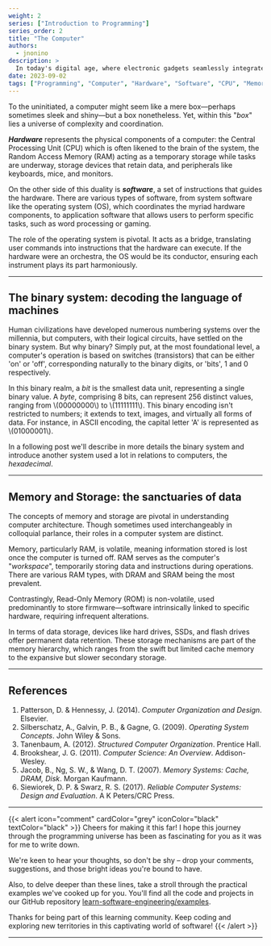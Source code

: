 ```yaml
---
weight: 2
series: ["Introduction to Programming"]
series_order: 2
title: "The Computer"
authors:
  - jnonino
description: >
  In today's digital age, where electronic gadgets seamlessly integrate into our daily lives, understanding the bedrock upon which these marvels stand becomes not just an academic interest but a societal necessity. As we embark on this enlightening voyage into the heart of computers, we aim to demystify the intricate dance between the physical and the abstract, between the tangible hardware and the intangible software.
date: 2023-09-02
tags: ["Programming", "Computer", "Hardware", "Software", "CPU", "Memory"]
---
```


To the uninitiated, a computer might seem like a mere box—perhaps sometimes sleek and shiny—but a box nonetheless. Yet, within this "*box*" lies a universe of complexity and coordination.

***Hardware*** represents the physical components of a computer: the Central Processing Unit (CPU) which is often likened to the brain of the system, the Random Access Memory (RAM) acting as a temporary storage while tasks are underway, storage devices that retain data, and peripherals like keyboards, mice, and monitors.

On the other side of this duality is ***software***, a set of instructions that guides the hardware. There are various types of software, from system software like the operating system (OS), which coordinates the myriad hardware components, to application software that allows users to perform specific tasks, such as word processing or gaming.

The role of the operating system is pivotal. It acts as a bridge, translating user commands into instructions that the hardware can execute. If the hardware were an orchestra, the OS would be its conductor, ensuring each instrument plays its part harmoniously.

---

## The binary system: decoding the language of machines

Human civilizations have developed numerous numbering systems over the millennia, but computers, with their logical circuits, have settled on the binary system. But why binary? Simply put, at the most foundational level, a computer's operation is based on switches (transistors) that can be either 'on' or 'off', corresponding naturally to the binary digits, or 'bits', 1 and 0 respectively.

In this binary realm, a *bit* is the smallest data unit, representing a single binary value. A *byte*, comprising 8 bits, can represent 256 distinct values, ranging from \\(00000000\\) to \\(11111111\\). This binary encoding isn't restricted to numbers; it extends to text, images, and virtually all forms of data. For instance, in ASCII encoding, the capital letter 'A' is represented as \\(01000001\\).

In a following post we'll describe in more details the binary system and introduce another system used a lot in relations to computers, the *hexadecimal*.

---

## Memory and Storage: the sanctuaries of data

The concepts of memory and storage are pivotal in understanding computer architecture. Though sometimes used interchangeably in colloquial parlance, their roles in a computer system are distinct.

Memory, particularly RAM, is volatile, meaning information stored is lost once the computer is turned off. RAM serves as the computer's "*workspace*", temporarily storing data and instructions during operations. There are various RAM types, with DRAM and SRAM being the most prevalent.

Contrastingly, Read-Only Memory (ROM) is non-volatile, used predominantly to store firmware—software intrinsically linked to specific hardware, requiring infrequent alterations.

In terms of data storage, devices like hard drives, SSDs, and flash drives offer permanent data retention. These storage mechanisms are part of the memory hierarchy, which ranges from the swift but limited cache memory to the expansive but slower secondary storage.

---

## References

1. Patterson, D. & Hennessy, J. (2014). *Computer Organization and Design*. Elsevier.
2. Silberschatz, A., Galvin, P. B., & Gagne, G. (2009). *Operating System Concepts*. John Wiley & Sons.
3. Tanenbaum, A. (2012). *Structured Computer Organization*. Prentice Hall.
4. Brookshear, J. G. (2011). *Computer Science: An Overview*. Addison-Wesley.
5. Jacob, B., Ng, S. W., & Wang, D. T. (2007). *Memory Systems: Cache, DRAM, Disk*. Morgan Kaufmann.
6. Siewiorek, D. P. & Swarz, R. S. (2017). *Reliable Computer Systems: Design and Evaluation*. A K Peters/CRC Press.

---

{{< alert icon="comment" cardColor="grey" iconColor="black" textColor="black" >}}
Cheers for making it this far! I hope this journey through the programming universe has been as fascinating for you as it was for me to write down.

We're keen to hear your thoughts, so don't be shy – drop your comments, suggestions, and those bright ideas you're bound to have.

Also, to delve deeper than these lines, take a stroll through the practical examples we've cooked up for you. You'll find all the code and projects in our GitHub repository [learn-software-engineering/examples](https://github.com/learn-software-engineering/examples).

Thanks for being part of this learning community. Keep coding and exploring new territories in this captivating world of software!
{{< /alert >}}

---
